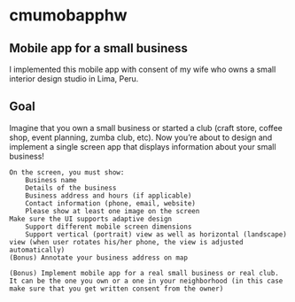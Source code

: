 # cmumobapphw

## Mobile app for a small business

I implemented this mobile app with consent of my wife who owns a small interior design studio in Lima, Peru.

## Goal

Imagine that you own a small business or started a club (craft store, coffee shop, event planning, zumba club, etc). Now you’re about to design and implement a single screen app that displays information about your small business!

    On the screen, you must show:
        Business name
        Details of the business
        Business address and hours (if applicable)
        Contact information (phone, email, website)
        Please show at least one image on the screen
    Make sure the UI supports adaptive design
        Support different mobile screen dimensions
        Support vertical (portrait) view as well as horizontal (landscape) view (when user rotates his/her phone, the view is adjusted automatically)
    (Bonus) Annotate your business address on map

    (Bonus) Implement mobile app for a real small business or real club. It can be the one you own or a one in your neighborhood (in this case make sure that you get written consent from the owner)
